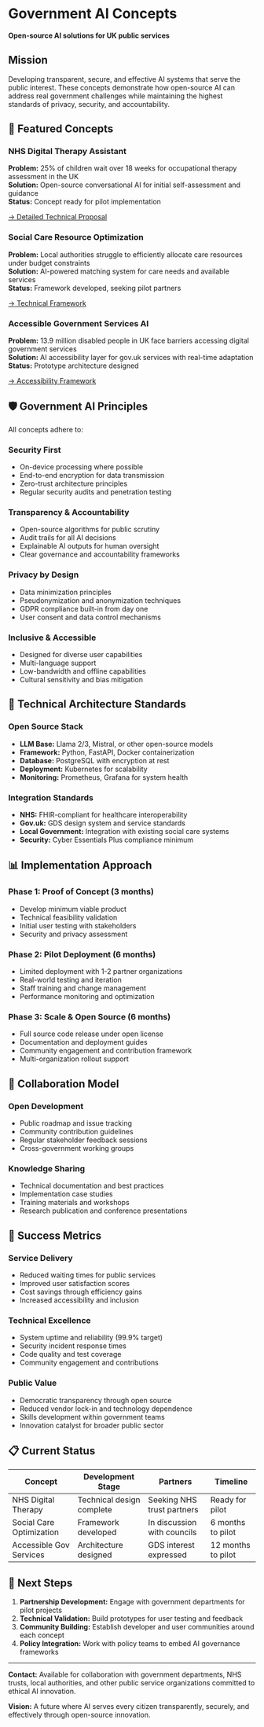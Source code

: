 # Government AI Concepts
**Open-source AI solutions for UK public services**

## Mission

Developing transparent, secure, and effective AI systems that serve the public interest. These concepts demonstrate how open-source AI can address real government challenges while maintaining the highest standards of privacy, security, and accountability.

## 🎯 Featured Concepts

### NHS Digital Therapy Assistant
**Problem:** 25% of children wait over 18 weeks for occupational therapy assessment in the UK  
**Solution:** Open-source conversational AI for initial self-assessment and guidance  
**Status:** Concept ready for pilot implementation  

[→ Detailed Technical Proposal](./nhs-digital-therapy/README.md)

### Social Care Resource Optimization
**Problem:** Local authorities struggle to efficiently allocate care resources under budget constraints  
**Solution:** AI-powered matching system for care needs and available services  
**Status:** Framework developed, seeking pilot partners  

[→ Technical Framework](./social-care-optimization/README.md)

### Accessible Government Services AI
**Problem:** 13.9 million disabled people in UK face barriers accessing digital government services  
**Solution:** AI accessibility layer for gov.uk services with real-time adaptation  
**Status:** Prototype architecture designed  

[→ Accessibility Framework](./accessible-gov-services/README.md)

## 🛡️ Government AI Principles

All concepts adhere to:

### **Security First**
- On-device processing where possible
- End-to-end encryption for data transmission
- Zero-trust architecture principles
- Regular security audits and penetration testing

### **Transparency & Accountability**
- Open-source algorithms for public scrutiny
- Audit trails for all AI decisions
- Explainable AI outputs for human oversight
- Clear governance and accountability frameworks

### **Privacy by Design**
- Data minimization principles
- Pseudonymization and anonymization techniques
- GDPR compliance built-in from day one
- User consent and data control mechanisms

### **Inclusive & Accessible**
- Designed for diverse user capabilities
- Multi-language support
- Low-bandwidth and offline capabilities
- Cultural sensitivity and bias mitigation

## 🔧 Technical Architecture Standards

### **Open Source Stack**
- **LLM Base:** Llama 2/3, Mistral, or other open-source models
- **Framework:** Python, FastAPI, Docker containerization
- **Database:** PostgreSQL with encryption at rest
- **Deployment:** Kubernetes for scalability
- **Monitoring:** Prometheus, Grafana for system health

### **Integration Standards**
- **NHS:** FHIR-compliant for healthcare interoperability
- **Gov.uk:** GDS design system and service standards
- **Local Government:** Integration with existing social care systems
- **Security:** Cyber Essentials Plus compliance minimum

## 📊 Implementation Approach

### **Phase 1: Proof of Concept (3 months)**
- Develop minimum viable product
- Technical feasibility validation
- Initial user testing with stakeholders
- Security and privacy assessment

### **Phase 2: Pilot Deployment (6 months)**
- Limited deployment with 1-2 partner organizations
- Real-world testing and iteration
- Staff training and change management
- Performance monitoring and optimization

### **Phase 3: Scale & Open Source (6 months)**
- Full source code release under open license
- Documentation and deployment guides
- Community engagement and contribution framework
- Multi-organization rollout support

## 🤝 Collaboration Model

### **Open Development**
- Public roadmap and issue tracking
- Community contribution guidelines
- Regular stakeholder feedback sessions
- Cross-government working groups

### **Knowledge Sharing**
- Technical documentation and best practices
- Implementation case studies
- Training materials and workshops
- Research publication and conference presentations

## 🎯 Success Metrics

### **Service Delivery**
- Reduced waiting times for public services
- Improved user satisfaction scores
- Cost savings through efficiency gains
- Increased accessibility and inclusion

### **Technical Excellence**
- System uptime and reliability (99.9% target)
- Security incident response times
- Code quality and test coverage
- Community engagement and contributions

### **Public Value**
- Democratic transparency through open source
- Reduced vendor lock-in and technology dependence
- Skills development within government teams
- Innovation catalyst for broader public sector

## 📋 Current Status

| Concept | Development Stage | Partners | Timeline |
|---------|------------------|----------|----------|
| NHS Digital Therapy | Technical design complete | Seeking NHS trust partners | Ready for pilot |
| Social Care Optimization | Framework developed | In discussion with councils | 6 months to pilot |
| Accessible Gov Services | Architecture designed | GDS interest expressed | 12 months to pilot |

## 🚀 Next Steps

1. **Partnership Development:** Engage with government departments for pilot projects
2. **Technical Validation:** Build prototypes for user testing and feedback
3. **Community Building:** Establish developer and user communities around each concept
4. **Policy Integration:** Work with policy teams to embed AI governance frameworks

---

**Contact:** Available for collaboration with government departments, NHS trusts, local authorities, and other public service organizations committed to ethical AI innovation.

**Vision:** A future where AI serves every citizen transparently, securely, and effectively through open-source innovation.
